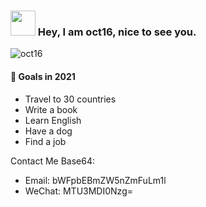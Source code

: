 <h3><img src="https://emojis.slackmojis.com/emojis/images/1531849430/4246/blob-sunglasses.gif?1531849430" width="40"/> Hey, I am oct16, nice to see you. <br>
</h3>

<p align="left"> <img src="https://komarev.com/ghpvc/?username=oct16" alt="oct16" /> </p>

<h4>🚀 Goals in 2021</h4>
<ul>
  <li>Travel to 30 countries</li>
  <li>Write a book </li>
  <li>Learn English</li>
  <li>Have a dog</li>
  <li>Find a job</li>
</ul>

Contact Me Base64: 
- Email: bWFpbEBmZW5nZmFuLm1l
- WeChat: MTU3MDI0Nzg=